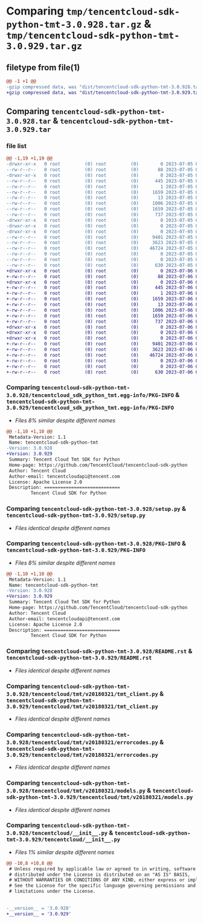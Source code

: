 # Comparing `tmp/tencentcloud-sdk-python-tmt-3.0.928.tar.gz` & `tmp/tencentcloud-sdk-python-tmt-3.0.929.tar.gz`

## filetype from file(1)

```diff
@@ -1 +1 @@
-gzip compressed data, was "dist/tencentcloud-sdk-python-tmt-3.0.928.tar", last modified: Wed Jul  5 00:36:19 2023, max compression
+gzip compressed data, was "dist/tencentcloud-sdk-python-tmt-3.0.929.tar", last modified: Thu Jul  6 00:37:09 2023, max compression
```

## Comparing `tencentcloud-sdk-python-tmt-3.0.928.tar` & `tencentcloud-sdk-python-tmt-3.0.929.tar`

### file list

```diff
@@ -1,19 +1,19 @@
-drwxr-xr-x   0 root         (0) root         (0)        0 2023-07-05 00:36:19.000000 tencentcloud-sdk-python-tmt-3.0.928/
--rw-r--r--   0 root         (0) root         (0)       88 2023-07-05 00:36:19.000000 tencentcloud-sdk-python-tmt-3.0.928/setup.cfg
-drwxr-xr-x   0 root         (0) root         (0)        0 2023-07-05 00:36:19.000000 tencentcloud-sdk-python-tmt-3.0.928/tencentcloud_sdk_python_tmt.egg-info/
--rw-r--r--   0 root         (0) root         (0)      445 2023-07-05 00:36:19.000000 tencentcloud-sdk-python-tmt-3.0.928/tencentcloud_sdk_python_tmt.egg-info/SOURCES.txt
--rw-r--r--   0 root         (0) root         (0)        1 2023-07-05 00:36:19.000000 tencentcloud-sdk-python-tmt-3.0.928/tencentcloud_sdk_python_tmt.egg-info/dependency_links.txt
--rw-r--r--   0 root         (0) root         (0)     1659 2023-07-05 00:36:19.000000 tencentcloud-sdk-python-tmt-3.0.928/tencentcloud_sdk_python_tmt.egg-info/PKG-INFO
--rw-r--r--   0 root         (0) root         (0)       13 2023-07-05 00:36:19.000000 tencentcloud-sdk-python-tmt-3.0.928/tencentcloud_sdk_python_tmt.egg-info/top_level.txt
--rw-r--r--   0 root         (0) root         (0)     1006 2023-07-05 00:36:19.000000 tencentcloud-sdk-python-tmt-3.0.928/setup.py
--rw-r--r--   0 root         (0) root         (0)     1659 2023-07-05 00:36:19.000000 tencentcloud-sdk-python-tmt-3.0.928/PKG-INFO
--rw-r--r--   0 root         (0) root         (0)      737 2023-07-05 00:36:19.000000 tencentcloud-sdk-python-tmt-3.0.928/README.rst
-drwxr-xr-x   0 root         (0) root         (0)        0 2023-07-05 00:36:19.000000 tencentcloud-sdk-python-tmt-3.0.928/tencentcloud/
-drwxr-xr-x   0 root         (0) root         (0)        0 2023-07-05 00:36:19.000000 tencentcloud-sdk-python-tmt-3.0.928/tencentcloud/tmt/
-drwxr-xr-x   0 root         (0) root         (0)        0 2023-07-05 00:36:19.000000 tencentcloud-sdk-python-tmt-3.0.928/tencentcloud/tmt/v20180321/
--rw-r--r--   0 root         (0) root         (0)     9401 2023-07-05 00:36:19.000000 tencentcloud-sdk-python-tmt-3.0.928/tencentcloud/tmt/v20180321/tmt_client.py
--rw-r--r--   0 root         (0) root         (0)     3623 2023-07-05 00:36:19.000000 tencentcloud-sdk-python-tmt-3.0.928/tencentcloud/tmt/v20180321/errorcodes.py
--rw-r--r--   0 root         (0) root         (0)    46724 2023-07-05 00:36:19.000000 tencentcloud-sdk-python-tmt-3.0.928/tencentcloud/tmt/v20180321/models.py
--rw-r--r--   0 root         (0) root         (0)        0 2023-07-05 00:36:19.000000 tencentcloud-sdk-python-tmt-3.0.928/tencentcloud/tmt/v20180321/__init__.py
--rw-r--r--   0 root         (0) root         (0)        0 2023-07-05 00:36:19.000000 tencentcloud-sdk-python-tmt-3.0.928/tencentcloud/tmt/__init__.py
--rw-r--r--   0 root         (0) root         (0)      630 2023-07-05 00:36:19.000000 tencentcloud-sdk-python-tmt-3.0.928/tencentcloud/__init__.py
+drwxr-xr-x   0 root         (0) root         (0)        0 2023-07-06 00:37:09.000000 tencentcloud-sdk-python-tmt-3.0.929/
+-rw-r--r--   0 root         (0) root         (0)       88 2023-07-06 00:37:09.000000 tencentcloud-sdk-python-tmt-3.0.929/setup.cfg
+drwxr-xr-x   0 root         (0) root         (0)        0 2023-07-06 00:37:09.000000 tencentcloud-sdk-python-tmt-3.0.929/tencentcloud_sdk_python_tmt.egg-info/
+-rw-r--r--   0 root         (0) root         (0)      445 2023-07-06 00:37:09.000000 tencentcloud-sdk-python-tmt-3.0.929/tencentcloud_sdk_python_tmt.egg-info/SOURCES.txt
+-rw-r--r--   0 root         (0) root         (0)        1 2023-07-06 00:37:09.000000 tencentcloud-sdk-python-tmt-3.0.929/tencentcloud_sdk_python_tmt.egg-info/dependency_links.txt
+-rw-r--r--   0 root         (0) root         (0)     1659 2023-07-06 00:37:09.000000 tencentcloud-sdk-python-tmt-3.0.929/tencentcloud_sdk_python_tmt.egg-info/PKG-INFO
+-rw-r--r--   0 root         (0) root         (0)       13 2023-07-06 00:37:09.000000 tencentcloud-sdk-python-tmt-3.0.929/tencentcloud_sdk_python_tmt.egg-info/top_level.txt
+-rw-r--r--   0 root         (0) root         (0)     1006 2023-07-06 00:37:09.000000 tencentcloud-sdk-python-tmt-3.0.929/setup.py
+-rw-r--r--   0 root         (0) root         (0)     1659 2023-07-06 00:37:09.000000 tencentcloud-sdk-python-tmt-3.0.929/PKG-INFO
+-rw-r--r--   0 root         (0) root         (0)      737 2023-07-06 00:37:09.000000 tencentcloud-sdk-python-tmt-3.0.929/README.rst
+drwxr-xr-x   0 root         (0) root         (0)        0 2023-07-06 00:37:09.000000 tencentcloud-sdk-python-tmt-3.0.929/tencentcloud/
+drwxr-xr-x   0 root         (0) root         (0)        0 2023-07-06 00:37:09.000000 tencentcloud-sdk-python-tmt-3.0.929/tencentcloud/tmt/
+drwxr-xr-x   0 root         (0) root         (0)        0 2023-07-06 00:37:09.000000 tencentcloud-sdk-python-tmt-3.0.929/tencentcloud/tmt/v20180321/
+-rw-r--r--   0 root         (0) root         (0)     9401 2023-07-06 00:37:09.000000 tencentcloud-sdk-python-tmt-3.0.929/tencentcloud/tmt/v20180321/tmt_client.py
+-rw-r--r--   0 root         (0) root         (0)     3623 2023-07-06 00:37:09.000000 tencentcloud-sdk-python-tmt-3.0.929/tencentcloud/tmt/v20180321/errorcodes.py
+-rw-r--r--   0 root         (0) root         (0)    46724 2023-07-06 00:37:09.000000 tencentcloud-sdk-python-tmt-3.0.929/tencentcloud/tmt/v20180321/models.py
+-rw-r--r--   0 root         (0) root         (0)        0 2023-07-06 00:37:09.000000 tencentcloud-sdk-python-tmt-3.0.929/tencentcloud/tmt/v20180321/__init__.py
+-rw-r--r--   0 root         (0) root         (0)        0 2023-07-06 00:37:09.000000 tencentcloud-sdk-python-tmt-3.0.929/tencentcloud/tmt/__init__.py
+-rw-r--r--   0 root         (0) root         (0)      630 2023-07-06 00:37:09.000000 tencentcloud-sdk-python-tmt-3.0.929/tencentcloud/__init__.py
```

### Comparing `tencentcloud-sdk-python-tmt-3.0.928/tencentcloud_sdk_python_tmt.egg-info/PKG-INFO` & `tencentcloud-sdk-python-tmt-3.0.929/tencentcloud_sdk_python_tmt.egg-info/PKG-INFO`

 * *Files 8% similar despite different names*

```diff
@@ -1,10 +1,10 @@
 Metadata-Version: 1.1
 Name: tencentcloud-sdk-python-tmt
-Version: 3.0.928
+Version: 3.0.929
 Summary: Tencent Cloud Tmt SDK for Python
 Home-page: https://github.com/TencentCloud/tencentcloud-sdk-python
 Author: Tencent Cloud
 Author-email: tencentcloudapi@tencent.com
 License: Apache License 2.0
 Description: ============================
         Tencent Cloud SDK for Python
```

### Comparing `tencentcloud-sdk-python-tmt-3.0.928/setup.py` & `tencentcloud-sdk-python-tmt-3.0.929/setup.py`

 * *Files identical despite different names*

### Comparing `tencentcloud-sdk-python-tmt-3.0.928/PKG-INFO` & `tencentcloud-sdk-python-tmt-3.0.929/PKG-INFO`

 * *Files 8% similar despite different names*

```diff
@@ -1,10 +1,10 @@
 Metadata-Version: 1.1
 Name: tencentcloud-sdk-python-tmt
-Version: 3.0.928
+Version: 3.0.929
 Summary: Tencent Cloud Tmt SDK for Python
 Home-page: https://github.com/TencentCloud/tencentcloud-sdk-python
 Author: Tencent Cloud
 Author-email: tencentcloudapi@tencent.com
 License: Apache License 2.0
 Description: ============================
         Tencent Cloud SDK for Python
```

### Comparing `tencentcloud-sdk-python-tmt-3.0.928/README.rst` & `tencentcloud-sdk-python-tmt-3.0.929/README.rst`

 * *Files identical despite different names*

### Comparing `tencentcloud-sdk-python-tmt-3.0.928/tencentcloud/tmt/v20180321/tmt_client.py` & `tencentcloud-sdk-python-tmt-3.0.929/tencentcloud/tmt/v20180321/tmt_client.py`

 * *Files identical despite different names*

### Comparing `tencentcloud-sdk-python-tmt-3.0.928/tencentcloud/tmt/v20180321/errorcodes.py` & `tencentcloud-sdk-python-tmt-3.0.929/tencentcloud/tmt/v20180321/errorcodes.py`

 * *Files identical despite different names*

### Comparing `tencentcloud-sdk-python-tmt-3.0.928/tencentcloud/tmt/v20180321/models.py` & `tencentcloud-sdk-python-tmt-3.0.929/tencentcloud/tmt/v20180321/models.py`

 * *Files identical despite different names*

### Comparing `tencentcloud-sdk-python-tmt-3.0.928/tencentcloud/__init__.py` & `tencentcloud-sdk-python-tmt-3.0.929/tencentcloud/__init__.py`

 * *Files 1% similar despite different names*

```diff
@@ -10,8 +10,8 @@
 # Unless required by applicable law or agreed to in writing, software
 # distributed under the License is distributed on an "AS IS" BASIS,
 # WITHOUT WARRANTIES OR CONDITIONS OF ANY KIND, either express or implied.
 # See the License for the specific language governing permissions and
 # limitations under the License.
 
 
-__version__ = '3.0.928'
+__version__ = '3.0.929'
```

